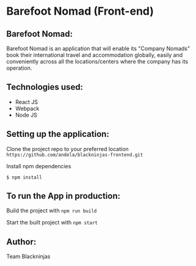 # Barefoot Nomad (Front-end)


## Barefoot Nomad:
Barefoot Nomad is an application that will enable its "Company Nomads" book their international travel and accommodation globally, easily and conveniently across all the locations/centers where the company has its operation.

## Technologies used:
- React JS
- Webpack
- Node JS

## Setting up the application:
Clone the project repo to your preferred location
```https://github.com/andela/blackninjas-frontend.git```

Install npm dependencies

```$ npm install```

## To run the App in production:
Build the project with ```npm run build```

Start the built project with ```npm start```

## Author:
Team Blackninjas

